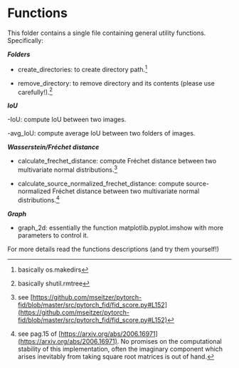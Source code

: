 # Functions

This folder contains a single file containing general utility functions. Specifically:

***Folders***

- create_directories: to create directory path.[^1]

- remove_directory: to remove directory and its contents (please use carefully!).[^2]

***IoU***

-IoU: compute IoU between two images.

-avg_IoU: compute average IoU between two folders of images.

***Wasserstein/Fréchet distance***

- calculate_frechet_distance: compute Fréchet distance between two multivariate normal distributions.[^3]

- calculate_source_normalized_frechet_distance: compute source-normalized Fréchet distance between two multivariate normal distributions.[^4]

***Graph***

- graph_2d: essentially the function matplotlib.pyplot.imshow with more parameters to control it.

For more details read the functions descriptions (and try them yourself!)

[^1]: basically os.makedirs
[^2]: basically shutil.rmtree
[^3]: see [https://github.com/mseitzer/pytorch-fid/blob/master/src/pytorch_fid/fid_score.py#L152](https://github.com/mseitzer/pytorch-fid/blob/master/src/pytorch_fid/fid_score.py#L152)
[^4]: see pag.15 of [https://arxiv.org/abs/2006.16971](https://arxiv.org/abs/2006.16971). No promises on the computational stability of this implementation, often the imaginary component which arises inevitably from taking square root matrices is out of hand.
